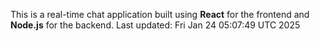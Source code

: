 This is a real-time chat application built using **React** for the frontend and **Node.js** for the backend.
Last updated: Fri Jan 24 05:07:49 UTC 2025
